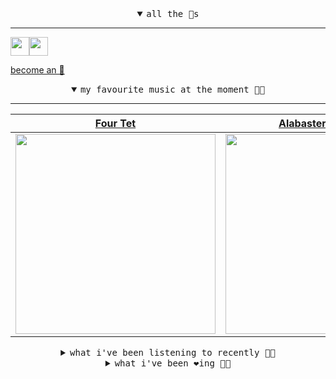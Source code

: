 <details open>

<summary align="center"><samp>all the 🥚s</samp></summary>
<hr />

<a href="https://github.com/pvinis"><img src="https://avatars0.githubusercontent.com/u/100233?s=90&v=4" width="30" height="30" /><a href="https://github.com/bitttttten"><img src="https://avatars2.githubusercontent.com/u/19930241?s=90&u=2aef7cbf4a59d361894145c97676391ec46fea4d&v=4" width="30" height="30" />

<samp><a href="https://github.com/bitttttten/bitttttten/stargazers">become an 🥚</a></samp>

</details>

<details open>

<summary align="center"><samp>my favourite music at the moment 🎵🎶</samp></summary>
<hr />

<!-- toc -->

| [Four Tet](https://open.spotify.com/artist/7Eu1txygG6nJttLHbZdQOh)                                                                                               | [Alabaster DePlume](https://open.spotify.com/artist/3LfKt6bEMIfFIEryeai8Mm)                                                                                      | [Julianna Barwick](https://open.spotify.com/artist/0HWfFWL4vVrbaBQqxVCwCi)                                                                                       | [Phoebe Bridgers](https://open.spotify.com/artist/1r1uxoy19fzMxunt3ONAkG)                                                                                        |
| ---------------------------------------------------------------------------------------------------------------------------------------------------------------- | ---------------------------------------------------------------------------------------------------------------------------------------------------------------- | ---------------------------------------------------------------------------------------------------------------------------------------------------------------- | ---------------------------------------------------------------------------------------------------------------------------------------------------------------- |
| [<img src="https://i.scdn.co/image/f96458025a0640bf1d3c8f764a42ec21d4db1eae" width="320" height="auto">](https://open.spotify.com/artist/7Eu1txygG6nJttLHbZdQOh) | [<img src="https://i.scdn.co/image/8dcd7c992f677beb7e1e6140537a0c6fcf82f57f" width="320" height="auto">](https://open.spotify.com/artist/3LfKt6bEMIfFIEryeai8Mm) | [<img src="https://i.scdn.co/image/832c1d817b3ab1e847d78fe290ab1d7184fc1f70" width="320" height="auto">](https://open.spotify.com/artist/0HWfFWL4vVrbaBQqxVCwCi) | [<img src="https://i.scdn.co/image/1c90d650ee787a51e18e475584b595c9234eac48" width="320" height="auto">](https://open.spotify.com/artist/1r1uxoy19fzMxunt3ONAkG) |

<!-- tocstop -->

</details>

<details>

<summary align="center"><samp>what i've been listening to recently 🎵🎶</samp></summary>
<hr />

<!-- toc -->

| [The Heart of Things<br />Loke Rahbek, Frederik Valentin](https://open.spotify.com/track/7BXLth3yTGwInORorxN34m)                                                | [Toxygene - 7" Edit<br />The Orb](https://open.spotify.com/track/2GPIAfzDdgLv1UKC6afaCn)                                                                        | [Awake<br />Tycho](https://open.spotify.com/track/2qC1sUo8xxRRqYsaYEdDuZ)                                                                                       | [Never Come Back<br />Caribou](https://open.spotify.com/track/0QEG3NGmWatNOIAVxudQfd)                                                                           |
| --------------------------------------------------------------------------------------------------------------------------------------------------------------- | --------------------------------------------------------------------------------------------------------------------------------------------------------------- | --------------------------------------------------------------------------------------------------------------------------------------------------------------- | --------------------------------------------------------------------------------------------------------------------------------------------------------------- |
| [<img src="https://i.scdn.co/image/d63ce5d3f8c23b4835a1bede506b0e6d3190b57b" width="320" height="auto">](https://open.spotify.com/track/7BXLth3yTGwInORorxN34m) | [<img src="https://i.scdn.co/image/192c2a304e15609c319bceeb3d2200051d21fbec" width="320" height="auto">](https://open.spotify.com/track/2GPIAfzDdgLv1UKC6afaCn) | [<img src="https://i.scdn.co/image/460f8dd62e2cfb4df17e05bf97471a596a28eeda" width="320" height="auto">](https://open.spotify.com/track/2qC1sUo8xxRRqYsaYEdDuZ) | [<img src="https://i.scdn.co/image/1a2fc54c4edb1b614458d213c4f9b8b280f091cd" width="320" height="auto">](https://open.spotify.com/track/0QEG3NGmWatNOIAVxudQfd) |

<!-- tocstop -->

</details>

<details>

<summary align="center"><samp>what i've been ❤️ing 🎵🎶</samp></summary>
<hr />

<!-- toc -->

| [Elephant<br />Loke Rahbek, Frederik Valentin](https://open.spotify.com/album/5dcLbUaWSJPcYykHbhEIBs)                                                           | [Touch and Vision<br />Loke Rahbek, Frederik Valentin](https://open.spotify.com/album/5dcLbUaWSJPcYykHbhEIBs)                                                   | [Soft Clouds<br />Parks, Squares and Alleys](https://open.spotify.com/album/6XOWCSu230kMX6OcGelXBN)                                                             | [Up All Night<br />SAULT](https://open.spotify.com/album/57EkTny9UjqpLhFzMO4Hdb)                                                                                |
| --------------------------------------------------------------------------------------------------------------------------------------------------------------- | --------------------------------------------------------------------------------------------------------------------------------------------------------------- | --------------------------------------------------------------------------------------------------------------------------------------------------------------- | --------------------------------------------------------------------------------------------------------------------------------------------------------------- |
| [<img src="https://i.scdn.co/image/ab67616d0000b273a855054fa4cf5c6e34156132" width="320" height="auto">](https://open.spotify.com/album/5dcLbUaWSJPcYykHbhEIBs) | [<img src="https://i.scdn.co/image/ab67616d0000b273a855054fa4cf5c6e34156132" width="320" height="auto">](https://open.spotify.com/album/5dcLbUaWSJPcYykHbhEIBs) | [<img src="https://i.scdn.co/image/ab67616d0000b2734b0b97fbe7e6a577a379ecc5" width="320" height="auto">](https://open.spotify.com/album/6XOWCSu230kMX6OcGelXBN) | [<img src="https://i.scdn.co/image/ab67616d0000b273f022f99fe759ce4c573bdb0e" width="320" height="auto">](https://open.spotify.com/album/57EkTny9UjqpLhFzMO4Hdb) |

<!-- tocstop -->

</details>
